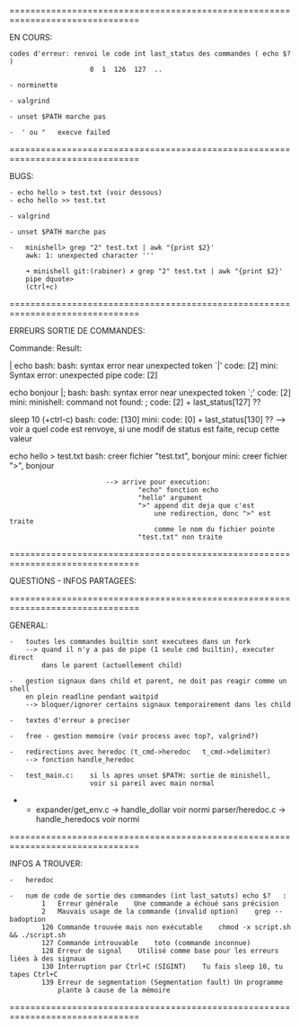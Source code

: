 
===============================================================================

EN COURS:

	codes d'erreur:	renvoi le code int last_status des commandes ( echo $? )
						0  1  126  127  ..

	- norminette

	- valgrind

	- unset $PATH marche pas

	-  ' ou "	execve failed

===============================================================================

BUGS:

	- echo hello > test.txt (voir dessous)
	- echo hello >> test.txt

	- valgrind
	
	- unset $PATH marche pas

	-	minishell> grep "2" test.txt | awk "{print $2}'
		awk: 1: unexpected character '''

		➜ minishell git:(rabiner) ✗ grep "2" test.txt | awk "{print $2}'
		pipe dquote> 
		(ctrl+c)



===============================================================================

ERREURS SORTIE DE COMMANDES:

Commande:			Result:

| echo				bash:	bash: syntax error near unexpected token `|'
							code: [2]
					mini:	Syntax error: unexpected pipe
							code: [2]
							
echo bonjour |;		bash:	bash: syntax error near unexpected token `;'
							code: [2]
					mini:	minishell: command not found: ;
							code: [2] + last_status[127] ??

sleep 10 (+ctrl-c)	bash:	code: [130]
					mini:	code: [0] + last_status[130] ??
								--> voir a quel code est renvoye, si une modif
									de status est faite, recup cette valeur

echo hello > test.txt	bash:	creer fichier "test.txt", bonjour
						mini:	creer fichier ">",	bonjour

							--> arrive pour execution:
									"echo" fonction echo
									"hello" argument
									">" append dit deja que c'est
										une redirection, donc ">" est traite
										comme le nom du fichier pointe
									"test.txt" non traite 
					

===============================================================================

QUESTIONS - INFOS PARTAGEES:




===============================================================================

GENERAL:

	-	toutes les commandes builtin sont executees dans un fork
		--> quand il n'y a pas de pipe (1 seule cmd builtin), executer direct
			dans le parent (actuellement child)

	-	gestion signaux dans child et parent, ne doit pas reagir comme un shell
		en plein readline pendant waitpid
		--> bloquer/ignorer certains signaux temporairement dans les child
	
	-	textes d'erreur a preciser

	-	free - gestion memoire (voir process avec top?, valgrind?)

	-	redirections avec heredoc (t_cmd->heredoc   t_cmd->delimiter)
		--> fonction handle_heredoc

	-	test_main.c:	si ls apres unset $PATH: sortie de minishell,
						voir si pareil avec main normal

-	-	expander/get_env.c -> handle_dollar voir normi
		parser/heredoc.c -> handle_heredocs voir normi

===============================================================================

INFOS A TROUVER:

	-	heredoc

	- 	num de code de sortie des commandes (int last_satuts) echo $?	:
			1	Erreur générale    Une commande a échoué sans précision
			2	Mauvais usage de la commande (invalid option)    grep --badoption
			126 Commande trouvée mais non exécutable    chmod -x script.sh && ./script.sh
			127 Commande introuvable    toto (commande inconnue)
			128 Erreur de signal    Utilisé comme base pour les erreurs liées à des signaux
			130 Interruption par Ctrl+C (SIGINT)    Tu fais sleep 10, tu tapes Ctrl+C
			139	Erreur de segmentation (Segmentation fault) Un programme
				plante à cause de la mémoire

===============================================================================
